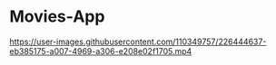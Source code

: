 # Movies-App


https://user-images.githubusercontent.com/110349757/226444637-eb385175-a007-4969-a306-e208e02f1705.mp4
